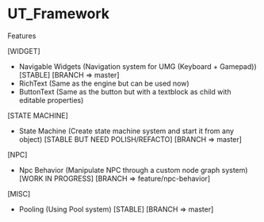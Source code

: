 # UT_Framework

Features 

[WIDGET]
- Navigable Widgets (Navigation system for UMG (Keyboard + Gamepad)) [STABLE] [BRANCH => master]
- RichText (Same as the engine but can be used now)
- ButtonText (Same as the button but with a textblock as child with editable properties)

[STATE MACHINE]
- State Machine (Create state machine system and start it from any object) [STABLE BUT NEED POLISH/REFACTO] [BRANCH => master]

[NPC]
- Npc Behavior (Manipulate NPC through a custom node graph system) [WORK IN PROGRESS] [BRANCH => feature/npc-behavior]

[MISC]
- Pooling (Using Pool system) [STABLE] [BRANCH => master]

